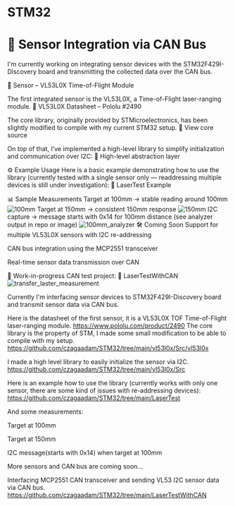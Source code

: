 # STM32




# 🎯 Sensor Integration via CAN Bus
I'm currently working on integrating sensor devices with the STM32F429I-Discovery board and transmitting the collected data over the CAN bus.

📏 Sensor – VL53L0X Time-of-Flight Module

The first integrated sensor is the VL53L0X, a Time-of-Flight laser-ranging module.
📄 VL53L0X Datasheet – Pololu #2490

The core library, originally provided by STMicroelectronics, has been slightly modified to compile with my current STM32 setup.
🔗 View core source

On top of that, I’ve implemented a high-level library to simplify initialization and communication over I2C:
🔗 High-level abstraction layer

⚙️ Example Usage
Here is a basic example demonstrating how to use the library (currently tested with a single sensor only — readdressing multiple devices is still under investigation):
🔗 LaserTest Example

📊 Sample Measurements
Target at 100mm → stable reading around 100mm
![100mm](https://github.com/czagaadam/STM32/assets/168843740/36243a61-04c1-4131-a16a-59fc5396802d)
Target at 150mm → consistent 150mm response
![150mm](https://github.com/czagaadam/STM32/assets/168843740/fd8d53da-a2aa-41cd-96bb-7fc0bbbc6c27)
I2C capture → message starts with 0x14 for 100mm distance
(see analyzer output in repo or image)
![100mm_analyzer](https://github.com/czagaadam/STM32/assets/168843740/af197f4a-13b5-45e3-b0f0-7abbeb04ade0)
🛠️ Coming Soon
Support for multiple VL53L0X sensors with I2C re-addressing

CAN bus integration using the MCP2551 transceiver

Real-time sensor data transmission over CAN

🚀 Work-in-progress CAN test project:
🔗 LaserTestWithCAN
![transfer_laster_measurement](https://github.com/czagaadam/STM32/assets/168843740/7d8cb43b-8d6a-434d-9049-f515deecc511)



Currently I'm interfacing sensor devices to STM32F429I-Discovery board and transmit sensor data via CAN bus.

Here is the datasheet of the first sensor,
it is a VL53L0X TOF Time-of-Flight laser-ranging module.
https://www.pololu.com/product/2490
The core library is the property of STM, I made some small modification to be able to compile with my setup.
https://github.com/czagaadam/STM32/tree/main/vl53l0x/Src/vl53l0x

I made a high level library to easily initialize the sensor via I2C.
https://github.com/czagaadam/STM32/tree/main/vl53l0x/Src

Here is an example how to use the library (currently works with only one sensor, there are some kind of issues with re-addressing devices):
https://github.com/czagaadam/STM32/tree/main/LaserTest

And some measurements:

Target at 100mm


Target at 150mm


I2C message(starts with 0x14) when target at 100mm



More sensors and CAN bus are coming soon...

Interfacing MCP2551 CAN transceiver and sending VL53 I2C sensor data via CAN bus.
https://github.com/czagaadam/STM32/tree/main/LaserTestWithCAN


